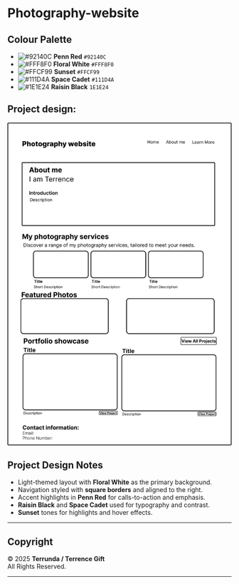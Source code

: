 # Photography-website
## Colour Palette
- ![#92140C](https://placehold.co/15x15/92140C/92140C.png) **Penn Red** `#92140C`
- ![#FFF8F0](https://placehold.co/15x15/FFF8F0/FFF8F0.png) **Floral White** `#FFF8F0`
- ![#FFCF99](https://placehold.co/15x15/FFCF99/FFCF99.png) **Sunset** `#FFCF99`
- ![#111D4A](https://placehold.co/15x15/111D4A/111D4A.png) **Space Cadet** `#111D4A`
- ![#1E1E24](https://placehold.co/15x15/1E1E24/1E1E24.png) **Raisin Black** `1E1E24`

## Project design:
![Photo Design](/images/Photography%20website%20Project%20Design.png)

## Project Design Notes
- Light-themed layout with **Floral White** as the primary background.  
- Navigation styled with **square borders** and aligned to the right.  
- Accent highlights in **Penn Red** for calls-to-action and emphasis.  
- **Raisin Black** and **Space Cadet** used for typography and contrast.  
- **Sunset** tones for highlights and hover effects.  

---

## Copyright
&copy; 2025 **Terrunda / Terrence Gift**  
All Rights Reserved.  

---